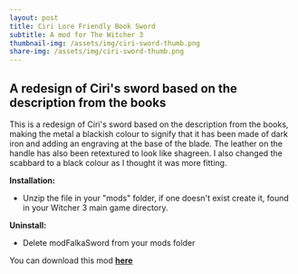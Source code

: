 ```yaml
---
layout: post
title: Ciri Lore Friendly Book Sword
subtitle: A mod for The Witcher 3
thumbnail-img: /assets/img/ciri-sword-thumb.png
share-img: /assets/img/ciri-sword-thumb.png
---
```


## A redesign of Ciri's sword based on the description from the books 

This is a redesign of Ciri's sword based on the description from the books, making the metal a blackish colour to signify that it has been made of dark iron and adding an engraving at the base of the blade. The leather on the handle has also been retextured to look like shagreen. I also changed the scabbard to a black colour as I thought it was more fitting.

**Installation:**
* Unzip the file in your "mods" folder, if one doesn't exist create it, found in your Witcher 3 main game directory.

**Uninstall:**
* Delete modFalkaSword from your mods folder

You can download this mod [**here**](https://www.nexusmods.com/witcher3/mods/6119?tab=files)
